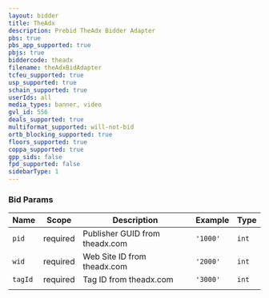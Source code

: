 ```yaml
---
layout: bidder
title: TheAdx
description: Prebid TheAdx Bidder Adapter
pbs: true
pbs_app_supported: true
pbjs: true
biddercode: theadx
filename: theAdxBidAdapter
tcfeu_supported: true
usp_supported: true
schain_supported: true
userIds: all
media_types: banner, video
gvl_id: 556
deals_supported: true
multiformat_supported: will-not-bid
ortb_blocking_supported: true
floors_supported: true
coppa_supported: true
gpp_sids: false
fpd_supported: false
sidebarType: 1
---
```



### Bid Params


| Name        | Scope    | Description                                                           | Example    | Type  |
|-------------|----------|-----------------------------------------------------------------------|------------|-------|
| `pid`     | required | Publisher  GUID from theadx.com                                         | `'1000'`   | `int` |
| `wid`     | required | Web Site ID from theadx.com                                             | `'2000'`   | `int` |
| `tagId`   | required | Tag ID from theadx.com                                                  | `'3000'`   | `int` |
|           |          |                                                                          |          |        |
